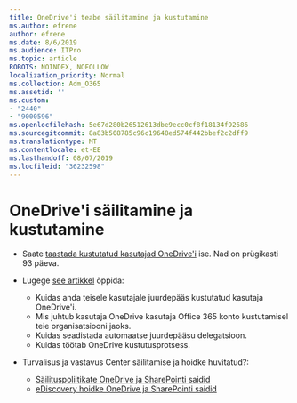 ```yaml
---
title: OneDrive'i teabe säilitamine ja kustutamine
ms.author: efrene
author: efrene
ms.date: 8/6/2019
ms.audience: ITPro
ms.topic: article
ROBOTS: NOINDEX, NOFOLLOW
localization_priority: Normal
ms.collection: Adm_O365
ms.assetid: ''
ms.custom:
- "2440"
- "9000596"
ms.openlocfilehash: 5e67d280b26512613dbe9ecc0cf8f18134f92686
ms.sourcegitcommit: 8a83b508785c96c19648ed574f442bbef2c2dff9
ms.translationtype: MT
ms.contentlocale: et-EE
ms.lasthandoff: 08/07/2019
ms.locfileid: "36232598"
---
```

# <a name="onedrive-retention-and-deletion"></a>OneDrive'i säilitamine ja kustutamine

- Saate [taastada kustutatud kasutajad OneDrive'i](https://docs.microsoft.com/onedrive/restore-deleted-onedrive) ise. Nad on prügikasti 93 päeva. 

- Lugege [see artikkel](https://docs.microsoft.com/onedrive/restore-deleted-onedrive) õppida:
    - Kuidas anda teisele kasutajale juurdepääs kustutatud kasutaja OneDrive'i.
    - Mis juhtub kasutaja OneDrive kasutaja Office 365 konto kustutamisel teie organisatsiooni jaoks.
    - Kuidas seadistada automaatse juurdepääsu delegatsioon.
    - Kuidas töötab OneDrive kustutusprotsess.

- Turvalisus ja vastavus Center säilitamise ja hoidke huvitatud?:
    - [Säilituspoliitikate OneDrive ja SharePointi saidid](https://docs.microsoft.com/office365/securitycompliance/retention-policies?redirectSourcePath=%252farticle%252f5e377752-700d-4870-9b6d-12bfc12d2423#content-in-onedrive-accounts-and-sharepoint-sites)
    - [eDiscovery hoidke OneDrive ja SharePointi saidid](https://docs.microsoft.com/office365/securitycompliance/ediscovery-cases#step-4-place-content-locations-on-hold)



